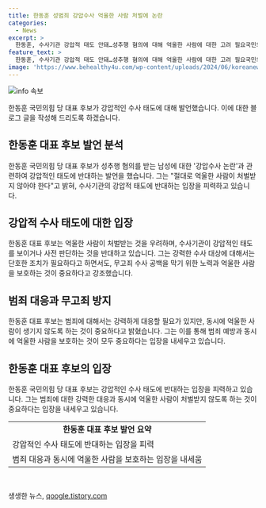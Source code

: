 ```yaml
---
title: 한동훈 성범죄 강압수사 억울한 사람 처벌에 논란
categories:
  - News
excerpt: >
  한동훈, 수사기관 강압적 태도 안돼…성추행 혐의에 대해 억울한 사람에 대한 고려 필요국민의힘 당권주자인 한동훈 전 비상대책위원장은 성추행 혐의를 받는 남성에 대한 강압수사 논란과 관련하여 억울한 사람이 처벌받지 않아야 한다고 강조했습니다. 그는 이를 통해 성범죄에 대한 엄벌과 예방에 노력하되 억울한 사람이 나오지 않도록 수사 과정에서 고려되어야 한다고 밝혔습니다. 최근 논란이 된 20대 남성의 사례를 언급하며 수사기관의 강압적 태도와 예단이 없어야 한다고 강조했습니다.
feature_text: >
  한동훈, 수사기관 강압적 태도 안돼…성추행 혐의에 대해 억울한 사람에 대한 고려 필요국민의힘 당권주자인 한동훈 전 비상대책위원장은 성추행 혐의를 받는 남성에 대한 강압수사 논란과 관련하여 억울한 사람이 처벌받지 않아야 한다고 강조했습니다. 그는 이를 통해 성범죄에 대한 엄벌과 예방에 노력하되 억울한 사람이 나오지 않도록 수사 과정에서 고려되어야 한다고 밝혔습니다. 최근 논란이 된 20대 남성의 사례를 언급하며 수사기관의 강압적 태도와 예단이 없어야 한다고 강조했습니다.
image: 'https://www.behealthy4u.com/wp-content/uploads/2024/06/koreanews.jpg'
---
```


<p><img src="https://www.behealthy4u.com/wp-content/uploads/2024/06/koreanews.jpg" alt="info 속보" /></p>

<p>한동훈 국민의힘 당 대표 후보가 강압적인 수사 태도에 대해 발언했습니다. 이에 대한 블로그 글을 작성해 드리도록 하겠습니다.</p>

<h2 data-ke-size="size26">한동훈 대표 후보 발언 분석</h2>

<p data-ke-size="size16">한동훈 국민의힘 당 대표 후보가 성추행 혐의를 받는 남성에 대한 '강압수사 논란'과 관련하여 강압적인 태도에 반대하는 발언을 했습니다. 그는 "절대로 억울한 사람이 처벌받지 않아야 한다"고 밝혀, 수사기관의 강압적 태도에 반대하는 입장을 피력하고 있습니다.</p>

<h2 data-ke-size="size26">강압적 수사 태도에 대한 입장</h2>

<p data-ke-size="size16">한동훈 대표 후보는 억울한 사람이 처벌받는 것을 우려하며, 수사기관이 강압적인 태도를 보이거나 사전 판단하는 것을 반대하고 있습니다. 그는 강력한 수사 대상에 대해서는 단호한 조치가 필요하다고 하면서도, 무고죄 수사 공백을 막기 위한 노력과 억울한 사람을 보호하는 것이 중요하다고 강조했습니다.</p>

<h2 data-ke-size="size26">범죄 대응과 무고죄 방지</h2>

<p data-ke-size="size16">한동훈 대표 후보는 범죄에 대해서는 강력하게 대응할 필요가 있지만, 동시에 억울한 사람이 생기지 않도록 하는 것이 중요하다고 밝혔습니다. 그는 이를 통해 범죄 예방과 동시에 억울한 사람을 보호하는 것이 모두 중요하다는 입장을 내세우고 있습니다.</p>

<h2 data-ke-size="size26">한동훈 대표 후보의 입장</h2>

<p data-ke-size="size16">한동훈 국민의힘 당 대표 후보는 강압적인 수사 태도에 반대하는 입장을 피력하고 있습니다. 그는 범죄에 대한 강력한 대응과 동시에 억울한 사람이 처벌받지 않도록 하는 것이 중요하다는 입장을 내세우고 있습니다.</p>

<table>
  <tr>
    <td style="text-align: center; height: 17px;"><b>한동훈 대표 후보 발언 요약</b></td>
  </tr>
  <tr>
    <td>강압적인 수사 태도에 반대하는 입장을 피력</td>
  </tr>
  <tr>
    <td>범죄 대응과 동시에 억울한 사람을 보호하는 입장을 내세움</td>
  </tr>
</table>

<p data-ke-size="size16">&nbsp;</p>
생생한 뉴스, <a href="https://qoogle.tistory.com" rel="dofollow">qoogle.tistory.com</a>



